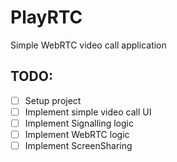 # PlayRTC
Simple WebRTC video call application

## TODO:
- [ ] Setup project
- [ ] Implement simple video call UI
- [ ] Implement Signalling logic
- [ ] Implement WebRTC logic
- [ ] Implement ScreenSharing
